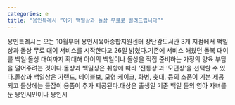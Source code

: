 ```yaml
---
categories: e
title: "용인특례시 “아기 백일상과 돌상 무료로 빌려드립니다”"
---
```

용인특례시는 오는 10월부터 용인시육아종합지원센터 장난감도서관 3개 지점에서 백일상과 돌상 무료 대여 서비스를 시작한다고 26일 밝혔다.기존에 서비스 해왔던 돌복 대여를 백일·돌상 대여까지 확대해 아이의 백일이나 돌상을 직접 준비하는 가정의 양육 부담을 덜어주려는 것이다.돌상과 백일상은 취향에 따라 ‘전통상’과 ‘모던상’을 선택할 수 있다.돌상과 백일상은 가랜드, 테이블보, 모형 케이크, 화병, 촛대, 등의 소품이 기본 제공되고 돌상에는 돌잡이 용품이 추가 제공된다.대상은 출생일 기준 백일 돌의 영아 자녀를 둔 용인시민이나 용인시